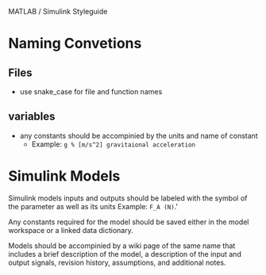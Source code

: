 MATLAB / Simulink Styleguide

# Naming Convetions
## Files
- use snake_case for file and function names

## variables 
- any constants should be accompinied by the units and name of constant
    - Example: `g % [m/s^2] gravitaional acceleration`
  
# Simulink Models
Simulink models inputs and outputs should be labeled with the symbol of the parameter as well as its units Example: `F_A (N)`.'

Any constants required for the model should be saved either in the model workspace or a linked data dictionary.

Models should be accompinied by a wiki page of the same name that includes a brief description of the model, a description of the input and output signals, revision history, assumptions, and additional notes.
